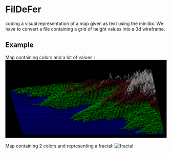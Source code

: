 # FilDeFer
coding a visual representation of a map given as text using the minilbx.
We have to  convert a file containing a grid of height  values into a 3d wireframe.

## Example

Map containing colors and a lot of values :
![Earth](./Screenshot/Earth.png)

Map containing 2 colors and representing a fractal: 
![fractal](./Screenshot/fractal.png)
